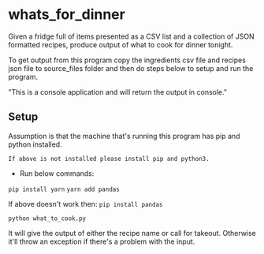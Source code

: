 # whats_for_dinner
Given a fridge full of items presented as a CSV list and a collection of JSON formatted recipes,
produce output of what to cook for dinner tonight.

To get output from this program copy the ingredients csv file and recipes json file to source_files
folder and then do steps below to setup and run the program.

"This is a console application and will return the output in console."

## Setup

Assumption is that the machine that's running this program has pip and python installed.

`If above is not installed please install pip and python3.`

- Run below commands:

``pip install yarn``
``yarn add pandas``

If above doesn't work then:
``pip install pandas``

``python what_to_cook.py``


It will give the output of either the recipe name or call for takeout. Otherwise it'll throw
an exception if there's a problem with the input.

